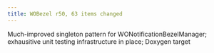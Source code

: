 ```yaml
---
title: WOBezel r50, 63 items changed
---
```


Much-improved singleton pattern for WONotificationBezelManager; exhausitive unit testing infrastructure in place; Doxygen target
